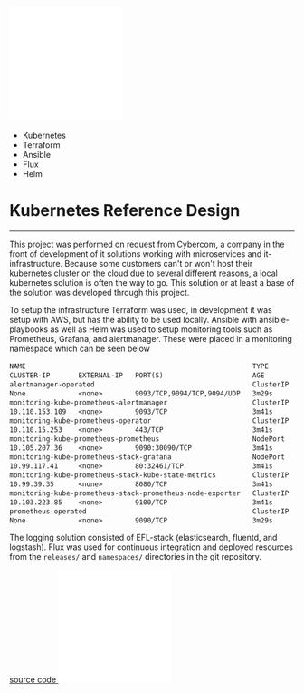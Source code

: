 
<a href="index.html" class="backButton">
  <img src="images/button-images/whitearrowleft.png" alt="back arrow">
</a>

<ul class="tags">
  <li>Kubernetes</li>
  <li>Terraform</li>
  <li>Ansible</li>
  <li>Flux</li>
  <li>Helm</li>
</ul>

# Kubernetes Reference Design
---

This project was performed on request from Cybercom, a company in the front of development of it solutions working with microservices and it-infrastructure. 
Because some customers can't or won't host their kubernetes cluster on the cloud due to several different reasons, a local kubernetes solution is often the way to go. 
This solution or at least a base of the solution was developed through this project. 

To setup the infrastructure Terraform was used, in development it was setup with AWS, but has the ability to be used locally. 
Ansible with ansible-playbooks as well as Helm was used to setup monitoring 
tools such as Prometheus, Grafana, and alertmanager. These were placed in a monitoring namespace which can be seen below


```text
NAME                                                        TYPE        CLUSTER-IP       EXTERNAL-IP   PORT(S)                      AGE
alertmanager-operated                                       ClusterIP   None             <none>        9093/TCP,9094/TCP,9094/UDP   3m29s
monitoring-kube-prometheus-alertmanager                     ClusterIP   10.110.153.109   <none>        9093/TCP                     3m41s
monitoring-kube-prometheus-operator                         ClusterIP   10.110.15.253    <none>        443/TCP                      3m41s
monitoring-kube-prometheus-prometheus                       NodePort    10.105.207.36    <none>        9090:30090/TCP               3m41s
monitoring-kube-prometheus-stack-grafana                    NodePort    10.99.117.41     <none>        80:32461/TCP                 3m41s
monitoring-kube-prometheus-stack-kube-state-metrics         ClusterIP   10.99.39.35      <none>        8080/TCP                     3m41s
monitoring-kube-prometheus-stack-prometheus-node-exporter   ClusterIP   10.103.223.85    <none>        9100/TCP                     3m41s
prometheus-operated                                         ClusterIP   None             <none>        9090/TCP                     3m29s
```

The logging solution consisted of EFL-stack (elasticsearch, fluentd, and logstash). Flux was used for continuous integration and deployed resources from the `releases/` and `namespaces/`
directories in the git repository.

<a href="https://github.com/Cladnic/K8sReferenceDesign" target="_blank" class="repository">
    <span>source code</span>
    <img src="images/button-images/whitegithubbtnimg.png" alt="github image">
</a>